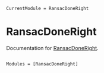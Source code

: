 ```@meta
CurrentModule = RansacDoneRight
```

# RansacDoneRight

Documentation for [RansacDoneRight](https://github.com/yakorch/RansacDoneRight.jl).

```@index
```

```@autodocs
Modules = [RansacDoneRight]
```
